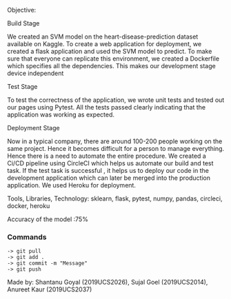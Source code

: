 Objective: 

Build Stage

We created an SVM model on the heart-disease-prediction dataset available on Kaggle. To create a web application for deployment, we created a flask application and used the SVM model to predict. To make sure that everyone can replicate this environment, we created a Dockerfile which specifies all the dependencies. This makes our development stage device 
independent

Test Stage

To test the correctness of the application, we wrote unit tests and tested out our pages using Pytest. All the tests passed clearly indicating that the application was working as expected.

Deployment Stage

Now in a typical company, there are around 100-200 people working on the same project. Hence it becomes difficult for a person to manage everything. Hence there is a need to automate the entire procedure. We created a Ci/CD pipeline using CircleCI which helps us automate our build and test task. If the test task is successful , it helps us to deploy our code in the development application which can later be merged into the production application. We used Heroku for deployment.

Tools, Libraries, Technology: sklearn, flask, pytest, numpy, pandas, circleci, docker, heroku

Accuracy of the model :75%


### Commands
    -> git pull
    -> git add .
    -> git commit -m "Message"
    -> git push



Made by: Shantanu Goyal (2019UCS2026), Sujal Goel (2019UCS2014), Anureet Kaur (2019UCS2037)


    
